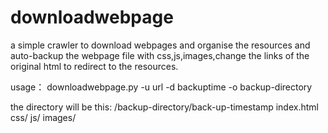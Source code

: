 downloadwebpage
===============

a simple crawler to download webpages and organise the resources
and auto-backup the webpage file with css,js,images,change the links of the original html to redirect to the resources.


usage：
downloadwebpage.py -u url -d backuptime -o backup-directory

the directory will be this:
/backup-directory/back-up-timestamp
index.html
css/
js/
images/

